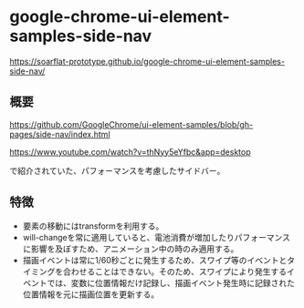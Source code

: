 # google-chrome-ui-element-samples-side-nav
https://soarflat-prototype.github.io/google-chrome-ui-element-samples-side-nav/

## 概要
https://github.com/GoogleChrome/ui-element-samples/blob/gh-pages/side-nav/index.html

https://www.youtube.com/watch?v=thNyy5eYfbc&app=desktop

で紹介されていた、パフォーマンスを考慮したサイドバー。

## 特徴
- 要素の移動にはtransformを利用する。
- will-changeを常に適用していると、電池消費が増加したりパフォーマンスに影響を及ぼすため、アニメーション中の時のみ適用する。
- 描画イベントは常に1/60秒ごとに発生するため、スワイプ等のイベントとタイミングを合わせることはできない。そのため、スワイプにより発生するイベントでは、変数に位置情報だけ記録し、描画イベント発生時に記録された位置情報を元に描画位置を更新する。